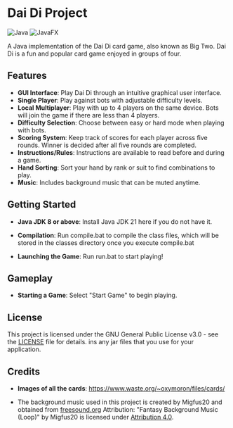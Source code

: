 # Dai Di Project

![Java](https://img.shields.io/badge/java-%23ED8B00.svg?style=for-the-badge&logo=openjdk&logoColor=white)
![JavaFX](https://img.shields.io/badge/javafx-%23FF0000.svg?style=for-the-badge&logo=javafx&logoColor=white)

A Java implementation of the Dai Di card game, also known as Big Two. Dai Di is a fun and popular card game enjoyed in groups of four.

## Features

- **GUI Interface**: Play Dai Di through an intuitive graphical user interface.
- **Single Player**: Play against bots with adjustable difficulty levels.
- **Local Multiplayer**: Play with up to 4 players on the same device. Bots will join the game if there are less than 4 players.
- **Difficulty Selection**: Choose between easy or hard mode when playing with bots. 
- **Scoring System**: Keep track of scores for each player across five rounds. Winner is decided after all five rounds are completed.
- **Instructions/Rules**: Instructions are available to read before and during a game.
- **Hand Sorting**: Sort your hand by rank or suit to find  combinations to play.
- **Music**: Includes background music that can be muted anytime.

## Getting Started

- **Java JDK 8 or above**: Install Java JDK 21 here if you do not have it.

- **Compilation**: Run compile.bat to compile the class files, which will be stored in the classes directory once you execute compile.bat

- **Launching the Game**: Run run.bat to start playing!

## Gameplay

- **Starting a Game**: Select "Start Game" to begin playing.

## License
This project is licensed under the GNU General Public License v3.0 - see the [LICENSE](LICENSE) file for details.
ins any jar files that you use for your application.

## Credits
- **Images of all the cards**: https://www.waste.org/~oxymoron/files/cards/

- The background music used in this project is created by Migfus20 and obtained from [freesound.org](https://freesound.org/s/561394/) Attribution: "Fantasy Background Music (Loop)" by Migfus20 is licensed under [Attribution 4.0](https://creativecommons.org/licenses/by/4.0/).
